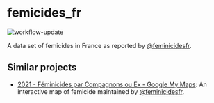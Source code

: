 # femicides_fr

![workflow-update](https://github.com/cedricbatailler/femicides_fr/actions/workflows/femicide-tweets.yml/badge.svg)

A data set of femicides in France as reported by [\@feminicidesfr](https://twitter.com/feminicidesfr/).

## Similar projects

-   [2021 - Féminicides par Compagnons ou Ex - Google My Maps](https://www.google.com/maps/d/viewer?mid=1AoTHJTAvWz-P1ddCKe1NhWtdsOQgcLPA): An interactive map of femicide maintained by [\@feminicidesfr](https://twitter.com/feminicidesfr/).
